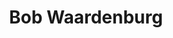 ---
order: 35
category: residents
layout: post
title: Bob Waardenburg
profession: art
website: www.bobwaardenburg.com / www.wemakecarpets.nl
---